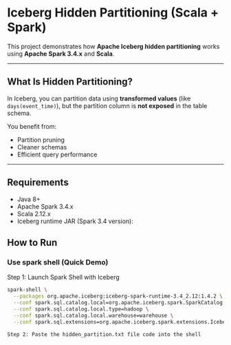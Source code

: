 # Iceberg Hidden Partitioning (Scala + Spark)

This project demonstrates how **Apache Iceberg hidden partitioning** works using **Apache Spark 3.4.x** and **Scala**.

---

## What Is Hidden Partitioning?

In Iceberg, you can partition data using **transformed values** (like `days(event_time)`), but the partition column is **not exposed** in the table schema.

You benefit from:
- Partition pruning
- Cleaner schemas
- Efficient query performance

---

## Requirements

- Java 8+
- Apache Spark 3.4.x
- Scala 2.12.x
- Iceberg runtime JAR (Spark 3.4 version):

## How to Run

### Use spark shell (Quick Demo)

Step 1: Launch Spark Shell with Iceberg

```bash
spark-shell \
  --packages org.apache.iceberg:iceberg-spark-runtime-3.4_2.12:1.4.2 \
  --conf spark.sql.catalog.local=org.apache.iceberg.spark.SparkCatalog \
  --conf spark.sql.catalog.local.type=hadoop \
  --conf spark.sql.catalog.local.warehouse=warehouse \
  --conf spark.sql.extensions=org.apache.iceberg.spark.extensions.IcebergSparkSessionExtensions

Step 2: Paste the hidden_partition.txt file code into the shell

